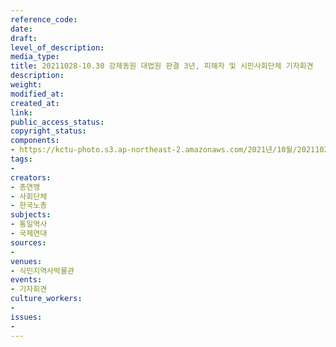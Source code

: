 ```yaml
---
reference_code: 
date: 
draft: 
level_of_description: 
media_type: 
title: 20211028-10.30 강제동원 대법원 판결 3년, 피해자 및 시민사회단체 기자회견
description: 
weight: 
modified_at: 
created_at: 
link: 
public_access_status: 
copyright_status: 
components:
- https://kctu-photo.s3.ap-northeast-2.amazonaws.com/2021년/10월/20211028-10.30+강제동원+대법원+판결+3년,+피해자+및+시민사회단체+기자회견/_1D20096.jpg
tags:
- 
creators:
- 총연맹
- 사회단체
- 한국노총
subjects:
- 통일역사
- 국제연대
sources:
- 
venues:
- 식민지역사박물관
events:
- 기자회견
culture_workers:
- 
issues:
- 
---
```

